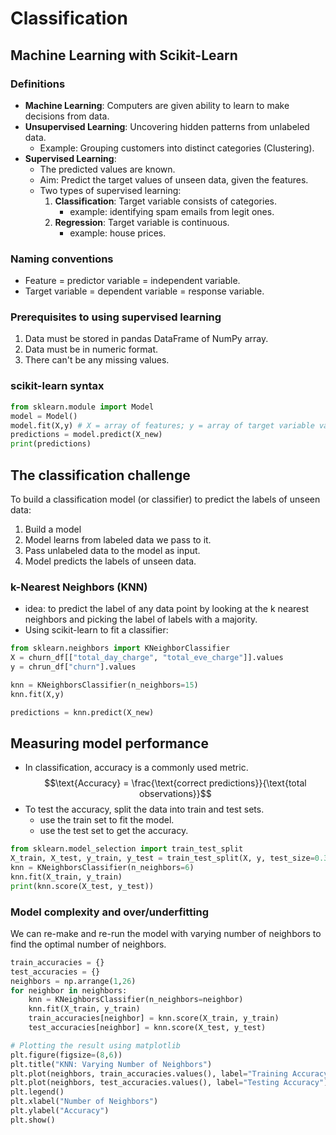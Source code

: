 # Classification

## Machine Learning with Scikit-Learn

### Definitions
- **Machine Learning**: Computers are given ability to learn to make decisions from data.
- **Unsupervised Learning**: Uncovering hidden patterns from unlabeled data.
    - Example: Grouping customers into distinct categories (Clustering).
- **Supervised Learning**:
    - The predicted values are known.
    - Aim: Predict the target values of unseen data, given the features. 
    - Two types of supervised learning:
        1. **Classification**: Target variable consists of categories.
            - example: identifying spam emails from legit ones. 
        1. **Regression**: Target variable is continuous. 
            - example: house prices.

### Naming conventions
- Feature = predictor variable = independent variable.
- Target variable = dependent variable = response variable.

### Prerequisites to using supervised learning
1. Data must be stored in pandas DataFrame of NumPy array.
1. Data must be in numeric format.
1. There can't be any missing values.

### scikit-learn syntax
```python
from sklearn.module import Model
model = Model()
model.fit(X,y) # X = array of features; y = array of target variable values
predictions = model.predict(X_new)
print(predictions)
```

## The classification challenge
To build a classification model (or classifier) to predict the labels of unseen data:
1. Build a model
1. Model learns from labeled data we pass to it.
1. Pass unlabeled data to the model as input.
1. Model predicts the labels of unseen data.

### k-Nearest Neighbors (KNN)
- idea: to predict the label of any data point by looking at the k nearest neighbors and picking the label of labels with a majority.
- Using scikit-learn to fit a classifier:
```python
from sklearn.neighbors import KNeighborClassifier
X = churn_df[["total_day_charge", "total_eve_charge"]].values
y = chrun_df["churn"].values

knn = KNeighborsClassifier(n_neighbors=15)
knn.fit(X,y)

predictions = knn.predict(X_new)
```

## Measuring model performance
- In classification, accuracy is a commonly used metric.
 $$\text{Accuracy} = \frac{\text{correct predictions}}{\text{total observations}}$$
- To test the accuracy, split the data into train and test sets.
    - use the train set to fit the model.
    - use the test set to get the accuracy.
```python
from sklearn.model_selection import train_test_split
X_train, X_test, y_train, y_test = train_test_split(X, y, test_size=0.3, random_state=21, stratify=y)
knn = KNeighborsClassifier(n_neighbors=6)
knn.fit(X_train, y_train)
print(knn.score(X_test, y_test))
```

### Model complexity and over/underfitting
We can re-make and re-run the model with varying number of neighbors to find the optimal number of neighbors. 
```python
train_accuracies = {}
test_accuracies = {}
neighbors = np.arrange(1,26)
for neighbor in neighbors:
    knn = KNeighborsClassifier(n_neighbors=neighbor)
    knn.fit(X_train, y_train)
    train_accuracies[neighbor] = knn.score(X_train, y_train)
    test_accuracies[neighbor] = knn.score(X_test, y_test)

# Plotting the result using matplotlib
plt.figure(figsize=(8,6))
plt.title("KNN: Varying Number of Neighbors")
plt.plot(neighbors, train_accuracies.values(), label="Training Accuracy")
plt.plot(neighbors, test_accuracies.values(), label="Testing Accuracy")
plt.legend()
plt.xlabel("Number of Neighbors")
plt.ylabel("Accuracy")
plt.show()
```
<div style="page-break-after: always"></div>